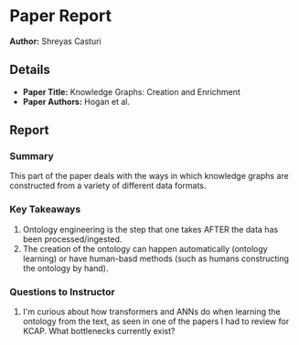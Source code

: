 # Paper Report

**Author:** Shreyas Casturi

## Details

- **Paper Title:** Knowledge Graphs: Creation and Enrichment
- **Paper Authors:** Hogan et al.

## Report

### Summary

This part of the paper deals with the ways in which knowledge graphs are constructed from a variety of different data formats.

### Key Takeaways

1. Ontology engineering is the step that one takes AFTER the data has been processed/ingested.
2. The creation of the ontology can happen automatically (ontology learning) or have human-basd methods (such as humans constructing the ontology by hand).

### Questions to Instructor
1. I'm curious about how transformers and ANNs do when learning the ontology from the text, as seen in one of the papers I had to review for KCAP. What bottlenecks currently exist?

